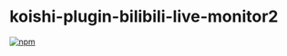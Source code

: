 # koishi-plugin-bilibili-live-monitor2

[![npm](https://img.shields.io/npm/v/koishi-plugin-bilibili-live-monitor2?style=flat-square)](https://www.npmjs.com/package/koishi-plugin-bilibili-live-monitor2)



